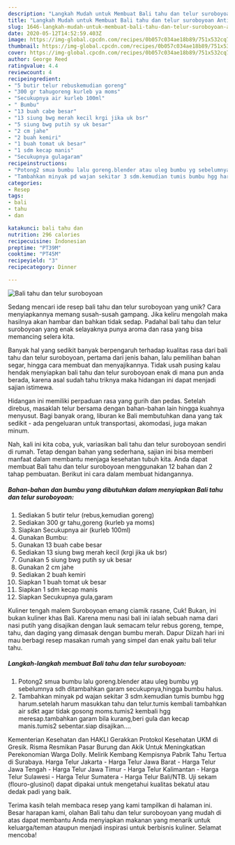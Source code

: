 ```yaml
---
description: "Langkah Mudah untuk Membuat Bali tahu dan telur suroboyoan Anti Gagal"
title: "Langkah Mudah untuk Membuat Bali tahu dan telur suroboyoan Anti Gagal"
slug: 1646-langkah-mudah-untuk-membuat-bali-tahu-dan-telur-suroboyoan-anti-gagal
date: 2020-05-12T14:52:59.403Z
image: https://img-global.cpcdn.com/recipes/0b057c034ae18b89/751x532cq70/bali-tahu-dan-telur-suroboyoan-foto-resep-utama.jpg
thumbnail: https://img-global.cpcdn.com/recipes/0b057c034ae18b89/751x532cq70/bali-tahu-dan-telur-suroboyoan-foto-resep-utama.jpg
cover: https://img-global.cpcdn.com/recipes/0b057c034ae18b89/751x532cq70/bali-tahu-dan-telur-suroboyoan-foto-resep-utama.jpg
author: George Reed
ratingvalue: 4.4
reviewcount: 4
recipeingredient:
- "5 butir telur rebuskemudian goreng"
- "300 gr tahugoreng kurleb ya moms"
- "Secukupnya air kurleb 100ml"
- " Bumbu"
- "13 buah cabe besar"
- "13 siung bwg merah kecil krgi jika uk bsr"
- "5 siung bwg putih sy uk besar"
- "2 cm jahe"
- "2 buah kemiri"
- "1 buah tomat uk besar"
- "1 sdm kecap manis"
- "Secukupnya gulagaram"
recipeinstructions:
- "Potong2 smua bumbu lalu goreng.blender atau uleg bumbu yg sebelumnya sdh ditambahkan garam secukupnya,hingga bumbu halus."
- "Tambahkan minyak pd wajan sekitar 3 sdm.kemudian tumis bumbu hgg harum.setelah harum masukkan tahu dan telur.tumis kembali tambahkan air sdkt agar tidak gosong moms.tumis2 kembali hgg meresap.tambahkan garam bila kurang,beri gula dan kecap manis.tumis2 sebentar.siap disajikan...."
categories:
- Resep
tags:
- bali
- tahu
- dan

katakunci: bali tahu dan 
nutrition: 296 calories
recipecuisine: Indonesian
preptime: "PT39M"
cooktime: "PT45M"
recipeyield: "3"
recipecategory: Dinner

---
```



![Bali tahu dan telur suroboyoan](https://img-global.cpcdn.com/recipes/0b057c034ae18b89/751x532cq70/bali-tahu-dan-telur-suroboyoan-foto-resep-utama.jpg)

Sedang mencari ide resep bali tahu dan telur suroboyoan yang unik? Cara menyiapkannya memang susah-susah gampang. Jika keliru mengolah maka hasilnya akan hambar dan bahkan tidak sedap. Padahal bali tahu dan telur suroboyoan yang enak selayaknya punya aroma dan rasa yang bisa memancing selera kita.

Banyak hal yang sedikit banyak berpengaruh terhadap kualitas rasa dari bali tahu dan telur suroboyoan, pertama dari jenis bahan, lalu pemilihan bahan segar, hingga cara membuat dan menyajikannya. Tidak usah pusing kalau hendak menyiapkan bali tahu dan telur suroboyoan enak di mana pun anda berada, karena asal sudah tahu triknya maka hidangan ini dapat menjadi sajian istimewa.

Hidangan ini memiliki perpaduan rasa yang gurih dan pedas. Setelah direbus, masaklah telur bersama dengan bahan-bahan lain hingga kuahnya menyusut. Bagi banyak orang, liburan ke Bali membutuhkan dana yang tak sedikit - ada pengeluaran untuk transportasi, akomodasi, juga makan minum.


Nah, kali ini kita coba, yuk, variasikan bali tahu dan telur suroboyoan sendiri di rumah. Tetap dengan bahan yang sederhana, sajian ini bisa memberi manfaat dalam membantu menjaga kesehatan tubuh kita. Anda dapat membuat Bali tahu dan telur suroboyoan menggunakan 12 bahan dan 2 tahap pembuatan. Berikut ini cara dalam membuat hidangannya.

<!--inarticleads1-->

##### Bahan-bahan dan bumbu yang dibutuhkan dalam menyiapkan Bali tahu dan telur suroboyoan:

1. Sediakan 5 butir telur (rebus,kemudian goreng)
1. Sediakan 300 gr tahu,goreng (kurleb ya moms)
1. Siapkan Secukupnya air (kurleb 100ml)
1. Gunakan  Bumbu:
1. Gunakan 13 buah cabe besar
1. Sediakan 13 siung bwg merah kecil (krgi jika uk bsr)
1. Gunakan 5 siung bwg putih sy uk besar
1. Gunakan 2 cm jahe
1. Sediakan 2 buah kemiri
1. Siapkan 1 buah tomat uk besar
1. Siapkan 1 sdm kecap manis
1. Siapkan Secukupnya gula,garam


Kuliner tengah malem Suroboyoan emang ciamik rasane, Cuk! Bukan, ini bukan kuliner khas Bali. Karena menu nasi bali ini ialah sebuah nama dari nasi putih yang disajikan dengan lauk semacam telur rebus goreng, tempe, tahu, dan daging yang dimasak dengan bumbu merah. Dapur Diizah hari ini mau berbagi resep masakan rumah yang simpel dan enak yaitu bali telur tahu. 

<!--inarticleads2-->

##### Langkah-langkah membuat Bali tahu dan telur suroboyoan:

1. Potong2 smua bumbu lalu goreng.blender atau uleg bumbu yg sebelumnya sdh ditambahkan garam secukupnya,hingga bumbu halus.
1. Tambahkan minyak pd wajan sekitar 3 sdm.kemudian tumis bumbu hgg harum.setelah harum masukkan tahu dan telur.tumis kembali tambahkan air sdkt agar tidak gosong moms.tumis2 kembali hgg meresap.tambahkan garam bila kurang,beri gula dan kecap manis.tumis2 sebentar.siap disajikan....


Kementerian Kesehatan dan HAKLI Gerakkan Protokol Kesehatan UKM di Gresik. Risma Resmikan Pasar Burung dan Akik Untuk Meningkatkan Perekonomian Warga Dolly. Melirik Kembang Kempisnya Pabrik Tahu Tertua di Surabaya. Harga Telur Jakarta - Harga Telur Jawa Barat - Harga Telur Jawa Tengah - Harga Telur Jawa Timur - Harga Telur Kalimantan - Harga Telur Sulawesi - Harga Telur Sumatera - Harga Telur Bali/NTB. Uji sekam (flouro-glusinol) dapat dipakai untuk mengetahui kualitas bekatul atau dedak padi yang baik. 

Terima kasih telah membaca resep yang kami tampilkan di halaman ini. Besar harapan kami, olahan Bali tahu dan telur suroboyoan yang mudah di atas dapat membantu Anda menyiapkan makanan yang menarik untuk keluarga/teman ataupun menjadi inspirasi untuk berbisnis kuliner. Selamat mencoba!
